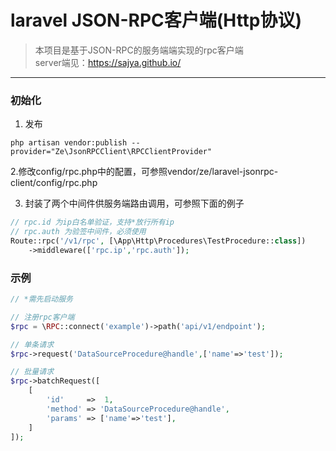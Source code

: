 # laravel JSON-RPC客户端(Http协议)
> 本项目是基于JSON-RPC的服务端端实现的rpc客户端    
> server端见：https://sajya.github.io/
***
### 初始化
1. 发布
```shell
php artisan vendor:publish --provider="Ze\JsonRPCClient\RPCClientProvider"
```
2.修改config/rpc.php中的配置，可参照vendor/ze/laravel-jsonrpc-client/config/rpc.php

3. 封装了两个中间件供服务端路由调用，可参照下面的例子
```php
// rpc.id 为ip白名单验证，支持*放行所有ip
// rpc.auth 为验签中间件，必须使用
Route::rpc('/v1/rpc', [\App\Http\Procedures\TestProcedure::class])
    ->middleware(['rpc.ip','rpc.auth']);
```
### 示例
```php
// *需先启动服务

// 注册rpc客户端
$rpc = \RPC::connect('example')->path('api/v1/endpoint');

// 单条请求
$rpc->request('DataSourceProcedure@handle',['name'=>'test']);

// 批量请求
$rpc->batchRequest([
    [
        'id'     =>  1,
        'method' => 'DataSourceProcedure@handle',
        'params' => ['name'=>'test'],
    ]   
]);
```
